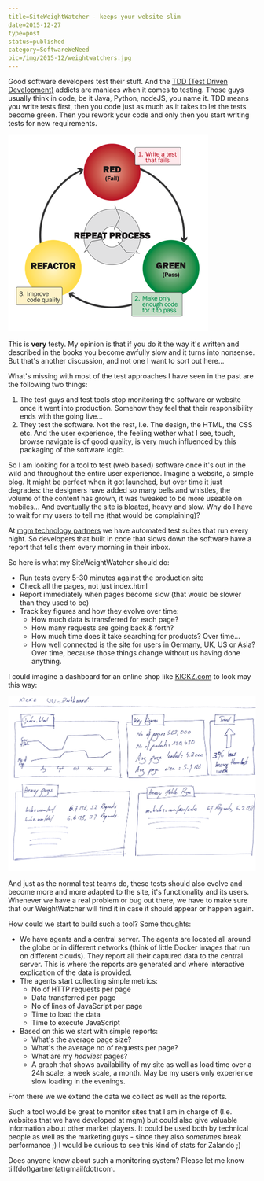 ```yaml
---
title=SiteWeightWatcher - keeps your website slim
date=2015-12-27
type=post
status=published
category=SoftwareWeNeed
pic=/img/2015-12/weightwatchers.jpg
---
```



Good software developers test their stuff. And the [TDD (Test Driven Development)](https://www.wikiwand.com/en/Test-driven_development) addicts are maniacs when it comes to testing. Those guys usually think in code, be it Java, Python, nodeJS, you name it. TDD means you write tests first, then you code just as much as it takes to let the tests become green. Then you rework your code and only then you start writing tests for new requirements. 

![TDD cycle](/img/2015-12/tdd.png)

This is **very** testy. My opinion is that if you do it the way it's written and described in the books you become awfully slow and it turns into nonsense. But that's another discussion, and not one I want to sort out here...

What's missing with most of the test approaches I have seen in the past are the following two things:

1. The test guys and test tools stop monitoring the software or website once it went into production. Somehow they feel that their responsibility ends with the going live...
2. They test the software. Not the rest, I.e. The design, the HTML, the CSS etc. And the user experience, the feeling wether what I see, touch, browse navigate is of good quality, is very much influenced by this packaging of the software logic. 

So I am looking for a tool to test (web based) software once it's out in the wild and throughout the entire user experience. Imagine a website, a simple blog. It might be perfect when it got launched, but over time it just degrades: the designers have added so many bells and whistles, the volume of the content has grown, it was tweaked to be more useable on mobiles... And eventually the site is bloated, heavy and slow. Why do I have to wait for my users to tell me (that would be complaining)? 

At [mgm technology partners](http://mgm-tp.com) we have automated test suites that run every night. So developers that built in code that slows down the software have a report that tells them every morning in their inbox. 

So here is what my SiteWeightWatcher should do:

- Run tests every 5-30 minutes against the production site
- Check all the pages, not just index.html
- Report immediately when pages become slow (that would be slower than they used to be)
- Track key figures and how they evolve over time:
    - How much data is transferred for each page?
    - How many requests are going back & forth?
    - How much time does it take searching for products? Over time...
    - How well connected is the site for users in Germany, UK, US or Asia? Over time, because those things change without us having done anything.

I could imagine a dashboard for an online shop like [KICKZ.com](http://kickz.com) to look may this way:

![KICKZ Dashboard](/img/2015-12/kickz_dashboard.png)

And just as the normal test teams do, these tests should also evolve and become more and more adapted to the site, it's functionality and its users. Whenever we have a real problem or bug out there, we have to make sure that our WeightWatcher will find it in case it should appear or happen again. 

How could we start to build such a tool? Some thoughts:

- We have agents and a central server. The agents are located all around the globe or in different networks (think of little Docker images that run on different clouds). They report all their captured data to the central server. This is where the reports are generated and where interactive explication of the data is provided. 
- The agents start collecting simple metrics:
    - No of HTTP requests per page
    - Data transferred per page
    - No of lines of JavaScript per page
    - Time to load the data
    - Time to execute JavaScript
- Based on this we start with simple reports:
    - What's the average page size?
    - What's the average no of requests per page?
    - What are my _heaviest_ pages?
    - A graph that shows availability of my site as well as load time over a 24h scale, a week scale, a month. May be my users only experience slow loading in the evenings.

From there we we extend the data we collect as well as the reports. 

Such a tool would be great to monitor sites that I am in charge of (I.e. websites that we have developed at mgm) but could also give valuable information about other market players. It could be used both by technical people as well as the marketing guys - since they also _sometimes_ break performance ;) I would be curious to see this kind of stats for Zalando ;)


Does anyone know about such a monitoring system? Please let me know till(dot)gartner(at)gmail(dot)com.
